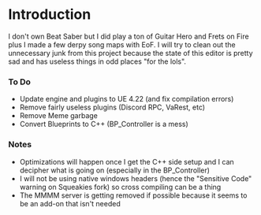 
# Introduction
I don't own Beat Saber but I did play a ton of Guitar Hero and Frets on Fire plus I made a few derpy song maps with EoF. I will try to clean out the unnecessary junk from this project because the state of this editor is pretty sad and has useless things in odd places "for the lols".



### To Do
* Update engine and plugins to UE 4.22 (and fix compilation errors)
* Remove fairly useless plugins (Discord RPC, VaRest, etc)
* Remove Meme garbage
* Convert Blueprints to C++ (BP_Controller is a mess)


### Notes
* Optimizations will happen once I get the C++ side setup and I can decipher what is going on (especially in the BP_Controller)
* I will not be using native windows headers (hence the "Sensitive Code" warning on Squeakies fork) so cross compiling can be a thing
* The MMMM server is getting removed if possible because it seems to be an add-on that isn't needed
